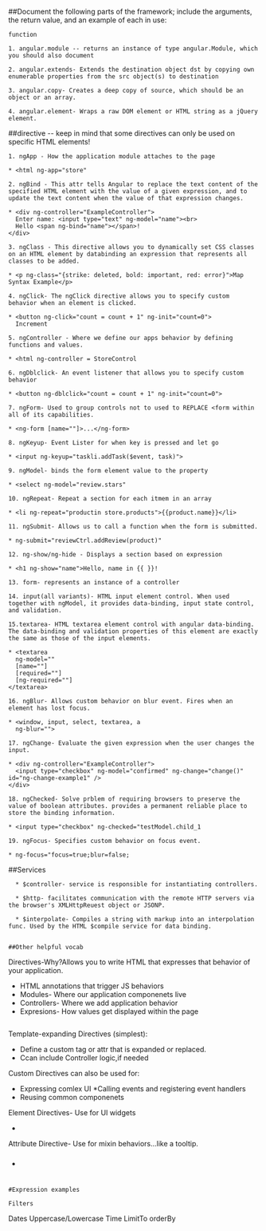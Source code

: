 ##Document the following parts of the framework; include the arguments, the return value, and an example of each in use:

```
function

1. angular.module -- returns an instance of type angular.Module, which you should also document

2. angular.extends- Extends the destination object dst by copying own enumerable properties from the src object(s) to destination

3. angular.copy- Creates a deep copy of source, which should be an object or an array.

4. angular.element- Wraps a raw DOM element or HTML string as a jQuery element.

```


##directive -- keep in mind that some directives can only be used on specific HTML elements!

```
1. ngApp - How the application module attaches to the page

* <html ng-app="store"

2. ngBind - This attr tells Angular to replace the text content of the specified HTML element with the value of a given expression, and to update the text content when the value of that expression changes.

* <div ng-controller="ExampleController">
  Enter name: <input type="text" ng-model="name"><br>
  Hello <span ng-bind="name"></span>!
</div>

3. ngClass - This directive allows you to dynamically set CSS classes on an HTML element by databinding an expression that represents all classes to be added.

* <p ng-class="{strike: deleted, bold: important, red: error}">Map Syntax Example</p>

4. ngClick- The ngClick directive allows you to specify custom behavior when an element is clicked.

* <button ng-click="count = count + 1" ng-init="count=0">
  Increment

5. ngController - Where we define our apps behavior by defining functions and values.

* <html ng-controller = StoreControl

6. ngDblclick- An event listener that allows you to specify custom behavior

* <button ng-dblclick="count = count + 1" ng-init="count=0">

7. ngForm- Used to group controls not to used to REPLACE <form within all of its capabilities.

* <ng-form [name=""]>...</ng-form>

8. ngKeyup- Event Lister for when key is pressed and let go

* <input ng-keyup="taskli.addTask($event, task)">

9. ngModel- binds the form element value to the property

* <select ng-model="review.stars"

10. ngRepeat- Repeat a section for each itmem in an array

* <li ng-repeat="productin store.products">{{product.name}}</li>

11. ngSubmit- Allows us to call a function when the form is submitted.

* ng-submit="reviewCtrl.addReview(product)"

12. ng-show/ng-hide - Displays a section based on expression

* <h1 ng-show="name">Hello, name in {{ }}!

13. form- represents an instance of a controller

14. input(all variants)- HTML input element control. When used together with ngModel, it provides data-binding, input state control, and validation. 

15.textarea- HTML textarea element control with angular data-binding. The data-binding and validation properties of this element are exactly the same as those of the input elements.

* <textarea
  ng-model=""
  [name=""]
  [required=""]
  [ng-required=""]
</textarea>

16. ngBlur- Allows custom behavior on blur event. Fires when an element has lost focus.

* <window, input, select, textarea, a
  ng-blur="">

17. ngChange- Evaluate the given expression when the user changes the input.

* <div ng-controller="ExampleController">
  <input type="checkbox" ng-model="confirmed" ng-change="change()" id="ng-change-example1" />
</div>

18. ngChecked- Solve prblem of requiring browsers to preserve the value of boolean attributes. provides a permanent reliable place to store the binding information.

* <input type="checkbox" ng-checked="testModel.child_1

19. ngFocus- Specifies custom behavior on focus event.

* ng-focus="focus=true;blur=false;

```
##Services
```
  * $controller- service is responsible for instantiating controllers.

  * $http- facilitates communication with the remote HTTP servers via the browser's XMLHttpReuest object or JSONP.

  * $interpolate- Compiles a string with markup into an interpolation func. Used by the HTML $compile service for data binding.


##Other helpful vocab

```
Directives-Why?Allows you to write HTML that expresses that behavior of your application.

* HTML annotations that trigger JS behaviors
* Modules- Where our application componenets live
* Controllers- Where we add application behavior
* Expresions- How values get displayed within the page
```
```
Template-expanding Directives (simplest):

* Define a custom tag or attr that is expanded or replaced.
* Ccan include Controller logic,if needed

Custom Directives can also be used for:

* Expressing comlex UI
*Calling events and registering event handlers
* Reusing common componenets 

Element Directives- Use for UI widgets

* <product-title> </product-title>


Attribute Directive- Use for mixin behaviors...like a tooltip.

* <h3 product-title> </h3>
```

#Expression examples

```
	Filters

Dates
Uppercase/Lowercase
Time
LimitTo
orderBy
```



